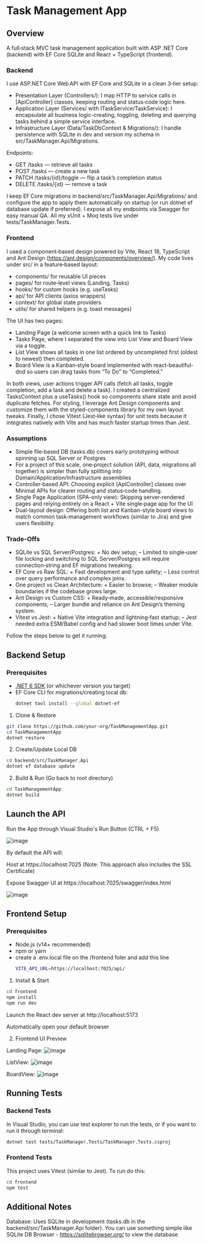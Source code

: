 # Task Management App

## Overview
A full‑stack MVC task management application built with ASP .NET Core (backend) with EF Core SQLite and React + TypeScript (frontend).

### Backend
I use ASP.NET Core Web API with EF Core and SQLite in a clean 3‑tier setup:

- Presentation Layer (Controllers/): I map HTTP to service calls in [ApiController] classes, keeping routing and status‑code logic here.
- Application Layer (Services/ with ITaskService/TaskService): I encapsulate all business logic-creating, toggling, deleting and querying tasks behind a simple service interface.
- Infrastructure Layer (Data/TaskDbContext & Migrations/): I handle persistence with SQLite in dev and version my schema in src/TaskManager.Api/Migrations.

Endpoints:

- GET /tasks — retrieve all tasks
- POST /tasks — create a new task
- PATCH /tasks/{id}/toggle — flip a task’s completion status
- DELETE /tasks/{id} — remove a task

I keep EF Core migrations in backend/src/TaskManager.Api/Migrations/ and configure the app to apply them automatically on startup (or run dotnet ef database update if preferred). I expose all my endpoints via Swagger for easy manual QA. All my xUnit + Moq tests live under tests/TaskManager.Tests.

### Frontend
I used a component‑based design powered by Vite, React 18, TypeScript and Ant Design (https://ant.design/components/overview/). My code lives under src/ in a feature‑based layout:

- components/ for reusable UI pieces
- pages/ for route‑level views (Landing, Tasks)
- hooks/ for custom hooks (e.g. useTasks)
- api/ for API clients (axios wrappers)
- context/ for global state providers
- utils/ for shared helpers (e.g. toast messages)

The UI has two pages:
- Landing Page (a welcome screen with a quick link to Tasks)
- Tasks Page, where I separated the view into List View and Board View via a toggle.
- List View shows all tasks in one list ordered by uncompleted first (oldest to newest) then completed.
- Board View is a Kanban‑style board implemented with react-beautiful-dnd so users can drag tasks from “To Do” to “Completed.”

In both views, user actions trigger API calls (fetch all tasks, toggle completion, add a task and delete a task). I created a centralized TasksContext plus a useTasks() hook so components share state and avoid duplicate fetches. For styling, I leverage Ant Design components and customize them with the styled-components library for my own layout tweaks. Finally, I chose Vitest (Jest‑like syntax) for unit tests because it integrates natively with Vite and has much faster startup times than Jest.

### Assumptions
- Simple file‑based DB (tasks.db) covers early prototyping without spinning up SQL Server or Postgres
- For a project of this scale, one‑project solution (API, data, migrations all together) is simpler than fully splitting into Domain/Application/Infrastructure assemblies
- Controller‑based API: Choosing explicit [ApiController] classes over Minimal APIs for clearer routing and status‑code handling.
- Single Page Application (SPA-only view): Skipping server‑rendered pages and relying entirely on a React + Vite single‑page app for the UI
- Dual-layout design: Offering both list and Kanban-style board views to match common task‑management workflows (similar to Jira) and give users flexibility.

### Trade-Offs
- SQLite vs SQL Server/Postgres: + No dev setup; – Limited to single‑user file locking and switching to SQL Server/Postgres will require connection‐string and EF migrations tweaking.
- EF Core vs Raw SQL: + Fast development and type safety; – Less control over query performance and complex joins.
- One project vs Clean Architecture: + Easier to browse; – Weaker module boundaries if the codebase grows large.
- Ant Design vs Custom CSS: + Ready‑made, accessible/responsive components; – Larger bundle and reliance on Ant Design’s theming system.
- Vitest vs Jest: + Native Vite integration and lightning‑fast startup; – Jest needed extra ESM/Babel config and had slower boot times under Vite. 

Follow the steps below to get it running:

## Backend Setup

### Prerequisites

- [.NET 6 SDK](https://dotnet.microsoft.com/download) (or whichever version you target)  
- EF Core CLI for migrations/creating local db:  
  ```bash
  dotnet tool install --global dotnet-ef
  ```

1. Clone & Restore
```bash
git clone https://github.com/your-org/TaskManagementApp.git
cd TaskManagementApp
dotnet restore
```
2. Create/Update Local DB
```bash
cd backend/src/TaskManager.Api
dotnet ef database update
```
2. Build & Run (Go back to root directory)
```bash
cd TaskManagementApp
dotnet build
```

## Launch the API

Run the App through Visual Studio's Run Button (CTRL + F5)

![image](https://github.com/user-attachments/assets/63f708ec-1d8d-48d9-b3fa-c053d4f68dc0)

By default the API will:

Host at https://localhost:7025  (Note: This approach also includes the SSL Certificate)

Expose Swagger UI at https://localhost:7025/swagger/index.html

![image](https://github.com/user-attachments/assets/97d2de14-9839-4e6b-b73f-8f411f5775af)


## Frontend Setup

### Prerequisites

- Node.js (v14+ recommended)
- npm or yarn
- create a .env.local file on the /frontend foler and add this line
  ```bash
  VITE_API_URL=https://localhost:7025/api/
  ```

1. Install & Start
```bash
cd frontend
npm install
npm run dev
```
Launch the React dev server at http://localhost:5173

Automatically open your default browser

2. Frontend UI Preview


Landing Page:
![image](https://github.com/user-attachments/assets/91d71d6b-d86e-4f7d-a7e1-5116478ac7cd)



ListView:
![image](https://github.com/user-attachments/assets/54c4eb8e-0b79-4da6-9a5b-31b15c65e0f0)




BoardView:
![image](https://github.com/user-attachments/assets/fc314640-bcd9-414f-b446-397dcfcbd67a)




## Running Tests

### Backend Tests

In Visual Studio, you can use test explorer to run the tests, or if you want to run it through terminal:

```bash
dotnet test tests/TaskManager.Tests/TaskManager.Tests.csproj
```
### Frontend Tests

This project uses Vitest (similar to Jest). To run do this:

```bash
cd frontend
npm test
```

## Additional Notes
Database: Uses SQLite in development (tasks.db in the backend/src/TaskManager.Api folder). You can use something simple like SQLite DB Browser - https://sqlitebrowser.org/ to view the database
